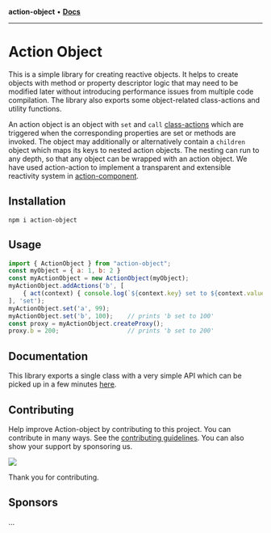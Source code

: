 **action-object** • [**Docs**](globals.md)

***

# Action Object

This is a simple library for creating reactive objects. It helps to create objects with method or property descriptor logic that may need to be modified later without introducing performance issues from multiple code compilation. The library also exports some object-related class-actions and utility functions.

An action object is an object with `set` and `call` [class-actions](https://github.com/mksunny1/class-action) which are triggered when the corresponding properties are set or methods are invoked. The object may additionally or alternatively contain a `children` object which maps its keys to nested action objects. The nesting can run to any depth, so that any object can be wrapped with an action object. We have used action-action to implement a transparent and extensible reactivity system in [action-component](https://github.com/mksunny1/action-component).

## Installation

`npm i action-object`


## Usage

```js
import { ActionObject } from "action-object";
const myObject = { a: 1, b: 2 }
const myActionObject = new ActionObject(myObject);
myActionObject.addActions('b', [
    { act(context) { console.log(`${context.key} set to ${context.value}`) } }
], 'set');
myActionObject.set('a', 99);
myActionObject.set('b', 100);    // prints 'b set to 100'
const proxy = myActionObject.createProxy();
proxy.b = 200;                   // prints 'b set to 200'

```

## Documentation

This library exports a single class with a very simple API which can be picked up in a few minutes [here]().

## Contributing

Help improve Action-object by contributing to this project. You can contribute in many ways. See the [contributing guidelines](). You can also show your support by sponsoring us.

[![](https://www.paypalobjects.com/en_GB/i/btn/btn_donate_LG.gif)](https://www.paypal.com/donate/?hosted_button_id=S2ZW3RJSDHASW)

Thank you for contributing.

## Sponsors

...
